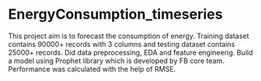 # EnergyConsumption_timeseries

This project aim is to forecast the consumption of energy.
Training dataset contains 90000+ records with 3 columns and testing dataset contains 25000+ records.
Did data preprocessing, EDA and feature engineerig.
Build a model using Prophet library which is developed by FB core team.
Performance was calculated with the help of RMSE.
